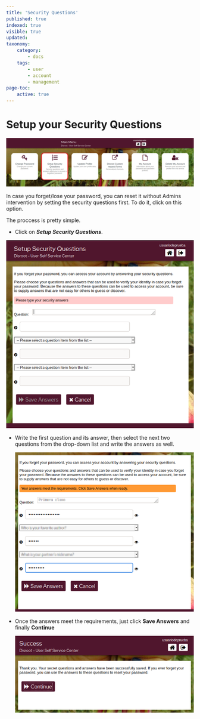 ```yaml
---
title: 'Security Questions'
published: true
indexed: true
visible: true
updated:
taxonomy:
    category:
        - docs
    tags:
        - user
        - account
        - management
page-toc:
    active: true
---
```


# Setup your Security Questions

![](en/dashboard_questions.png)

In case you forget/lose your password, you can reset it without Admins intervention by setting the security questions first. To do it, click on this option.

The proccess is pretty simple.

- Click on ***Setup Security Questions***.

 ![](en/sec_qs_01.png)

- Write the first question and its answer, then select the next two questions from the drop-down list and write the answers as well.

  ![](en/sec_qs_02.png)

- Once the answers meet the requirements, just click **Save Answers** and finally **Continue**

  ![](en/sec_qs_03.png)
